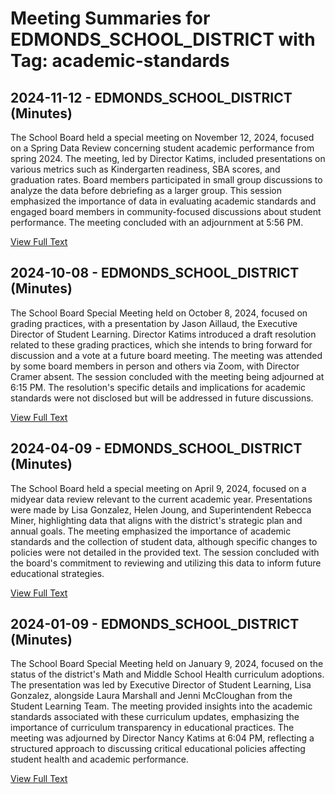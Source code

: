 # Meeting Summaries for EDMONDS_SCHOOL_DISTRICT with Tag: academic-standards

## 2024-11-12 - EDMONDS_SCHOOL_DISTRICT (Minutes)

The School Board held a special meeting on November 12, 2024, focused on a Spring Data Review concerning student academic performance from spring 2024. The meeting, led by Director Katims, included presentations on various metrics such as Kindergarten readiness, SBA scores, and graduation rates. Board members participated in small group discussions to analyze the data before debriefing as a larger group. This session emphasized the importance of data in evaluating academic standards and engaged board members in community-focused discussions about student performance. The meeting concluded with an adjournment at 5:56 PM.

[View Full Text](https://raw.githubusercontent.com/VoronoiPerspectives/WashingtonStateSchoolBoardExplorer/refs/heads/main/data/countries/usa/states/wa/counties/snohomish/school_boards/edmonds_school_district/2024/processed/2024-11-12-minutes.txt)

## 2024-10-08 - EDMONDS_SCHOOL_DISTRICT (Minutes)

The School Board Special Meeting held on October 8, 2024, focused on grading practices, with a presentation by Jason Aillaud, the Executive Director of Student Learning. Director Katims introduced a draft resolution related to these grading practices, which she intends to bring forward for discussion and a vote at a future board meeting. The meeting was attended by some board members in person and others via Zoom, with Director Cramer absent. The session concluded with the meeting being adjourned at 6:15 PM. The resolution's specific details and implications for academic standards were not disclosed but will be addressed in future discussions.

[View Full Text](https://raw.githubusercontent.com/VoronoiPerspectives/WashingtonStateSchoolBoardExplorer/refs/heads/main/data/countries/usa/states/wa/counties/snohomish/school_boards/edmonds_school_district/2024/processed/2024-10-08-minutes.txt)

## 2024-04-09 - EDMONDS_SCHOOL_DISTRICT (Minutes)

The School Board held a special meeting on April 9, 2024, focused on a midyear data review relevant to the current academic year. Presentations were made by Lisa Gonzalez, Helen Joung, and Superintendent Rebecca Miner, highlighting data that aligns with the district's strategic plan and annual goals. The meeting emphasized the importance of academic standards and the collection of student data, although specific changes to policies were not detailed in the provided text. The session concluded with the board's commitment to reviewing and utilizing this data to inform future educational strategies.

[View Full Text](https://raw.githubusercontent.com/VoronoiPerspectives/WashingtonStateSchoolBoardExplorer/refs/heads/main/data/countries/usa/states/wa/counties/snohomish/school_boards/edmonds_school_district/2024/processed/2024-04-09-minutes.txt)

## 2024-01-09 - EDMONDS_SCHOOL_DISTRICT (Minutes)

The School Board Special Meeting held on January 9, 2024, focused on the status of the district's Math and Middle School Health curriculum adoptions. The presentation was led by Executive Director of Student Learning, Lisa Gonzalez, alongside Laura Marshall and Jenni McCloughan from the Student Learning Team. The meeting provided insights into the academic standards associated with these curriculum updates, emphasizing the importance of curriculum transparency in educational practices. The meeting was adjourned by Director Nancy Katims at 6:04 PM, reflecting a structured approach to discussing critical educational policies affecting student health and academic performance.

[View Full Text](https://raw.githubusercontent.com/VoronoiPerspectives/WashingtonStateSchoolBoardExplorer/refs/heads/main/data/countries/usa/states/wa/counties/snohomish/school_boards/edmonds_school_district/2024/processed/2024-01-09-minutes.txt)

